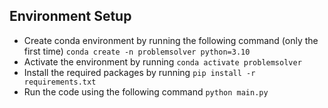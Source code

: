 ## Environment Setup
- Create conda environment by running the following command (only the first time)
`conda create -n problemsolver python=3.10`
- Activate the environment by running
`conda activate problemsolver`
- Install the required packages by running
`pip install -r requirements.txt`
- Run the code using the following command
`python main.py`